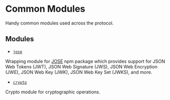 # Common Modules

Handy common modules used across the protocol.

## Modules

-   [`jose`](./jose.ts)

Wrapping module for [JOSE](https://www.npmjs.com/package/jose) npm package which provides support for JSON Web Tokens (JWT), JSON Web Signature (JWS), JSON Web Encryption (JWE), JSON Web Key (JWK), JSON Web Key Set (JWKS), and more.

-   [`crypto`](./crypto.ts)

Crypto module for cryptographic operations.
